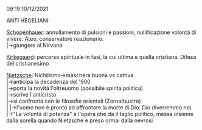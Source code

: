 09:19 10/12/2021  
  
ANTI HEGELIANI:  
  
[Schopenhauer](Schopenhauer): annullamento di pulsioni e passioni, nullificazione volontà di vivere. Ateo, conservatore reazionario.  
		|->giungere al Nirvana  
  
[Kirkegaard](Kirkegaard): percorso spirituale in fasi, la cui ultima è quella cristiana. Difesa del cristianesimo  
  
[Nietzsche](Nietzsche): Nichilismo->maschera buona vs cattiva  
		|->anticipa la decadenza del '900  
		|->porta la novità l'oltreuomo (possibile spinta politica)  
		|->scrive l'anticristo   
		|->si confronta con le filosofie orientali (Zoroathustra)  
		|						|->l'uomo non è pronto ad affrontare la morte di Dio: Dio diverremmo noi.  
		|->"La volontà di potenza" è l'opera che da il taglio politico, messa insieme dalla sorella quando Nietzsche è preso ormai dalla  nevrosi  
